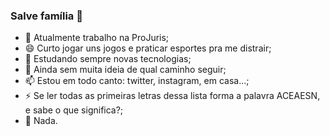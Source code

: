 ### Salve família 👋

- 🔭 Atualmente trabalho na ProJuris;
- 😄 Curto jogar uns jogos e praticar esportes pra me distrair;
- 🌱 Estudando sempre novas tecnologias;
- 🤔 Ainda sem muita ideia de qual caminho seguir;
- 📫 Estou em todo canto: twitter, instagram, em casa...;
- ⚡ Se ler todas as primeiras letras dessa lista forma a palavra ACEAESN, e sabe o que significa?;
- 👯 Nada.


<!--
**ogustaflor/ogustaflor** is a ✨ _special_ ✨ repository because its `README.md` (this file) appears on your GitHub profile.

Here are some ideas to get you started:

- 🔭 I’m currently working on ...
- 🌱 I’m currently learning ...
- 👯 I’m looking to collaborate on ...
- 🤔 I’m looking for help with ...
- 💬 Ask me about ...
- 📫 How to reach me: ...
- 😄 Pronouns: ...
- ⚡ Fun fact: ...
-->
